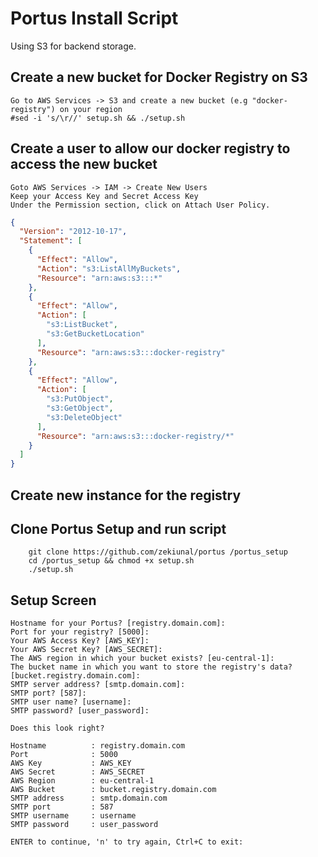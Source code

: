 # Portus Install Script

Using S3 for backend storage.

## Create a new bucket for Docker Registry on S3 

    Go to AWS Services -> S3 and create a new bucket (e.g "docker-registry") on your region
    #sed -i 's/\r//' setup.sh && ./setup.sh
## Create a user to allow our docker registry to access the new bucket

    Goto AWS Services -> IAM -> Create New Users
    Keep your Access Key and Secret Access Key
    Under the Permission section, click on Attach User Policy.
    
```json
{
  "Version": "2012-10-17",
  "Statement": [
    {
      "Effect": "Allow",
      "Action": "s3:ListAllMyBuckets",
      "Resource": "arn:aws:s3:::*"
    },
    {
      "Effect": "Allow",
      "Action": [
        "s3:ListBucket",
        "s3:GetBucketLocation"
      ],
      "Resource": "arn:aws:s3:::docker-registry"
    },
    {
      "Effect": "Allow",
      "Action": [
        "s3:PutObject",
        "s3:GetObject",
        "s3:DeleteObject"
      ],
      "Resource": "arn:aws:s3:::docker-registry/*"
    }
  ]
}
```

## Create new instance for the registry

## Clone Portus Setup and run script

```
    git clone https://github.com/zekiunal/portus /portus_setup
    cd /portus_setup && chmod +x setup.sh
    ./setup.sh
```

## Setup Screen

```shell
Hostname for your Portus? [registry.domain.com]:
Port for your registry? [5000]:
Your AWS Access Key? [AWS_KEY]:
Your AWS Secret Key? [AWS_SECRET]:
The AWS region in which your bucket exists? [eu-central-1]:
The bucket name in which you want to store the registry's data? [bucket.registry.domain.com]:
SMTP server address? [smtp.domain.com]:
SMTP port? [587]:
SMTP user name? [username]:
SMTP password? [user_password]:

Does this look right?

Hostname          : registry.domain.com
Port              : 5000
AWS Key           : AWS_KEY
AWS Secret        : AWS_SECRET
AWS Region        : eu-central-1
AWS Bucket        : bucket.registry.domain.com
SMTP address      : smtp.domain.com
SMTP port         : 587
SMTP username     : username
SMTP password     : user_password

ENTER to continue, 'n' to try again, Ctrl+C to exit:

```

